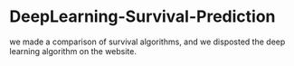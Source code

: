 # DeepLearning-Survival-Prediction
we made a comparison of survival algorithms, and we disposted the deep learning algorithm on the website. 

